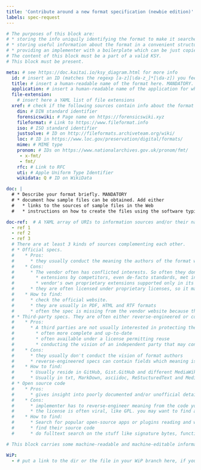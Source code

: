 ```yaml
---
title: 'Contribute around a new format specification (newbie edition)'
labels: spec-request
---
```

<!--
Wanna 
* ... find collaborators to work on the format?
* ... inform the world that you have started working on the spec for a format to avoid your effort being wasted?
* ... discuss implementation details?
* ... just dump info useful for implementing the spec?

Then this template is for you.

Since for every format we deal with the same info and since it is beneficial for both human and bot (one is planned!) readers to have the info encoded into a messages with the same schema, we have designed the format for this kind of issues. Please, follow it.

A request for a format specification consists of some YAML blocks followed by a free-form text description. Each YAML block has own purpose, its purpose is described in the comment within that block. 

We expect you to:
* fill in all the fields you can and want to fill in;
* delete all the unfilled fields;
* delete all the comments (both YAML and HTML) from this template (including this one!).
* make sure that YAML blocks contain well-formed YAML;
* make sure that blocks contents do not violate their schemas;
* make sure that all the fields marked as MANDATORY are filled in.

-->
```yaml
# The purposes of this block are:
# * storing the info uniquily identifying the format to make it searcheable;
# * storing useful information about the format in a convenient structured way;
# * providing an implementer with a boilerplate which can be just copied into a KSY file;
# The content of this block must be a part of a valid KSY.
# This block must be present.

meta: # see https://doc.kaitai.io/ksy_diagram.html for more info
  id: # insert an ID (matches the regexp [a-z][\da-z_]*[\da-z]) you feel right to assign to the format here. KS currently has no namespaces, so the id MUST be unique within all the repo and you should be sure there will be no collisions. If in doubt, add a prefix of an app name. MANDATORY.
  title: # insert a human-readable name of the format here. MANDATORY.
  application: # insert a human-readable name of the application for which this format is native here. If it is native for several applications, choose the ones you feel the most affiliated with the format. If the format is a widespread one, like PNG or WAV, just remove this field.
  file-extension:
    # insert here a YAML list of file extensions
  xref: # check if the following sources contain info about the format you request. See https://doc.kaitai.io/user_guide.html#meta-xref for more info
    din: # DIN standard identifier
    forensicswiki: # Page name on https://forensicswiki.xyz
    fileformat: # Link to https://www.fileformat.info
    iso: # ISO standard identifier
    justsolve: # ID on http://fileformats.archiveteam.org/wiki/
    loc: # ID in https://www.loc.gov/preservation/digital/formats/
    mime: # MIME type
    pronom: # IDs on https://www.nationalarchives.gov.uk/pronom/fmt/
     - x-fmt/
     - fmt/
    rfc: # Link to RFC
    uti: # Apple Uniform Type Identifier
    wikidata: Q # ID on WikiData

doc: |
  # * Describe your format briefly. MANDATORY
  # * document how sample files can be obtained. Add either
  #   * links to the sources of sample files in the Web
  #   * instructions on how to create the files using the software typical to the platform (s. a. LVM2 for Linux for lvm2 header or explorer.exe for Windows for *.bfc files)

doc-ref:  # A YAML array of URIs to information sources and/or their names goes here. MANDATORY. See https://doc.kaitai.io/ksy_diagram.html for more info on sources which are not just an URI
  - ref 1
  - ref 2
  - ref 3
  # There are at least 3 kinds of sources complementing each other.
  # * Official specs.
  #    * Pros:
  #      * they usually conduct the meaning the authors of the format wanted to conduct. This can contain insights and details that cannot be reverse-engineered.
  #    * Cons:
  #      * The vendor often has conflicted interests. So often they don't document
  #        * extensions by competitors, even de-facto standards, met in the wild
  #        * vendor's own proprietary extensions supported only in its software
  #      * they are often licensed under proprietary licenses, so it may be illegal to quote (and modify the quotes) them extensively into `doc` (which is desireable).
  #    * How to find:
  #      * check the official website.
  #      * they are usually in PDF, HTML and RTF formats
  #      * often the spec is missing from the vendor website because the format is no longer relevant and/or is deprecated. Google dork filetype:pdf with a quote from the spec may be useful to find copies on websites of third-parties. web.archive.org is also extremily useful.
  # * Third-party specs. They are often either reverse-engineered or combined from info of other people specs.
  #    * Pros:
  #      * A third parties are not usually interested in protecting the original vendor from competition. So their specs are
  #        * often more complete and up-to-date
  #        * often available under a license permitting reuse
  #        * conducting the vision of an independent party that may convey the meaning the original venddor preferred not ot document.
  #    * Cons:
  #      * they usually don't conduct the vision of format authors
  #      * reverse-engineered specs can contain fields which meaning is either unknown or misunderstood
  #    * How to find:
  #      * Usually reside in GitHub, Gist.GitHub and different MediaWiki websites.
  #      * Usually in txt, MarkDown, asciidoc, ReStucturedText and MediaWiki formats.
  # * Open source code
  #    * Pros:
  #      * gives insight into poorly documented and/or unofficial details.
  #    * Cons:
  #      * implementer has to reverse-engineer meaning from the code yourself
  #      * the license is often viral, like GPL. you may want to find an impl withna permissive license.
  #    * How to find:
  #      * Search for popular open-source apps or plugins reading and writing this format.
  #      * find their source code
  #      * do fulltext search on the stuff like signature bytes, functions reading files and enums names. Try platforms' own search engines first, since they usually have more results, than Google.
```

```yaml
# This block carries some machine-readable and machine-editable information which is not meant to be a part of the spec itself, but should be definitely useful, especially if it is precessed by a bot automatically. None of this is mandatory, you can delete this block entirely, if you have nothing to put into it.

WiP:
  - # put a link to the dir or the file in your WiP branch here, if you have started working on the format.
```

<!--
Insert your free-form description if you feel it is necessary here.
-->
